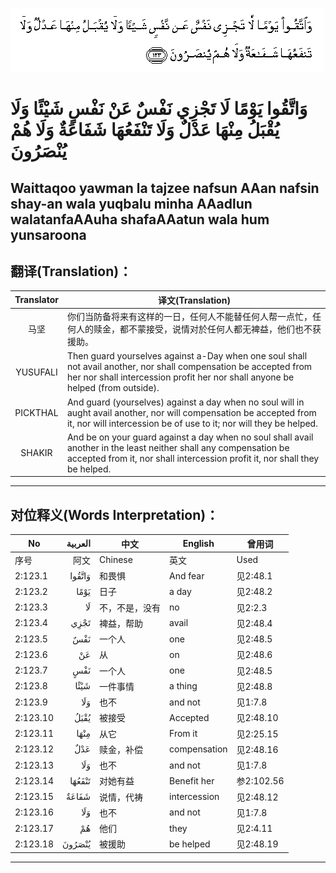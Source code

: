 ![002:123](images/002_123.gif)

#   وَاتَّقُوا يَوْمًا لَا تَجْزِي نَفْسٌ عَنْ نَفْسٍ شَيْئًا وَلَا يُقْبَلُ مِنْهَا عَدْلٌ وَلَا تَنْفَعُهَا شَفَاعَةٌ وَلَا هُمْ يُنْصَرُونَ 

## Waittaqoo yawman la tajzee nafsun AAan nafsin shay-an wala yuqbalu minha AAadlun walatanfaAAuha shafaAAatun wala hum yunsaroona

## 翻译(Translation)：

| Translator | 译文(Translation)                                            |
|:----------:| ------------------------------------------------------------ |
| 马坚       | 你们当防备将来有这样的一日，任何人不能替任何人帮一点忙，任何人的赎金，都不蒙接受，说情对於任何人都无裨益，他们也不获援助。 |
| YUSUFALI   | Then guard yourselves against a-Day when one soul shall not avail another, nor shall compensation be accepted from her nor shall intercession profit her nor shall anyone be helped (from outside). |
| PICKTHAL   | And guard (yourselves) against a day when no soul will in aught avail another, nor will compensation be accepted from it, nor will intercession be of use to it; nor will they be helped. |
| SHAKIR     | And be on your guard against a day when no soul shall avail another in the least neither shall any compensation be accepted from it, nor shall intercession profit it, nor shall they be helped. |

---

## 对位释义(Words Interpretation)：

| No       | العربية | 中文           | English      | 曾用词     |
| -------- | -------:| -------------- | ------------ | ---------- |
| 序号     | 阿文    | Chinese        | 英文         | Used     |
| 2:123.1  | وَاتَّقُوا | 和畏惧         | And fear     | 见2:48.1   |
| 2:123.2  | يَوْمًا | 日子           | a day        | 见2:48.2   |
| 2:123.3  | لَا   | 不，不是，没有 | no           | 见2:2.3    |
| 2:123.4  | تَجْزِي | 裨益，帮助     | avail        | 见2:48.4   |
| 2:123.5  | نَفْسٌ | 一个人         | one          | 见2:48.5   |
| 2:123.6  | عَنْ  | 从             | on           | 见2:48.6   |
| 2:123.7  | نَفْسٍ | 一个人         | one          | 见2:48.5   |
| 2:123.8  | شَيْئًا | 一件事情       | a thing      | 见2:48.8   |
| 2:123.9  | وَلَا | 也不           | and not      | 见1:7.8    |
| 2:123.10 | يُقْبَلُ | 被接受         | Accepted     | 见2:48.10  |
| 2:123.11 | مِنْهَا | 从它           | From it      | 见2:25.15  |
| 2:123.12 | عَدْلٌ | 赎金，补偿     | compensation | 见2:48.16  |
| 2:123.13 | وَلَا | 也不           | and not      | 见1:7.8    |
| 2:123.14 | تَنْفَعُهَا | 对她有益       | Benefit her  | 参2:102.56 |
| 2:123.15 | شَفَاعَةٌ | 说情，代祷     | intercession | 见2:48.12  |
| 2:123.16 | وَلَا | 也不           | and not      | 见1:7.8    |
| 2:123.17 | هُمْ  | 他们           | they         | 见2:4.11   |
| 2:123.18 | يُنْصَرُونَ | 被援助         | be helped    | 见2:48.19  |

---
